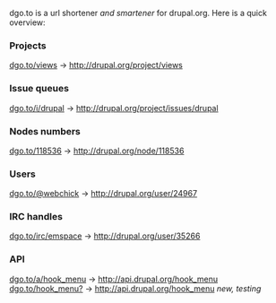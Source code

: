 dgo.to is a url shortener _and smartener_ for drupal.org.  Here is a quick overview:

### Projects

[dgo.to/views](http://dgo.to/views) &rarr; http://drupal.org/project/views

### Issue queues

[dgo.to/i/drupal](http://dgo.to/i/drupal) &rarr; http://drupal.org/project/issues/drupal

### Nodes numbers

[dgo.to/118536](http://dgo.to/118536) &rarr; http://drupal.org/node/118536

### Users

[dgo.to/@webchick](http://dgo.to/@webchick) &rarr; http://drupal.org/user/24967

### IRC handles

[dgo.to/irc/emspace](http://dgo.to/irc/emspace) &rarr; http://drupal.org/user/35266

### API

[dgo.to/a/hook_menu](http://dgo.to/a/hook_menu) &rarr; http://api.drupal.org/hook_menu
[dgo.to/hook_menu?](http://dgo.to/hook_menu?) &rarr; http://api.drupal.org/hook_menu _new, testing_
